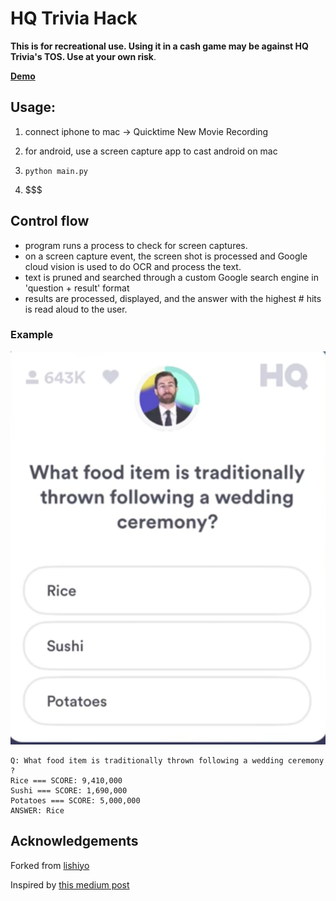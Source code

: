 HQ Trivia Hack
===============

**This is for recreational use. Using it in a cash game may be against HQ Trivia's TOS. Use at your own risk**.

[**Demo**](https://youtu.be/R0096uOYFCQ)

## Usage:
1. connect iphone to mac -> Quicktime New Movie Recording

1. for android, use a screen capture app to cast android on mac

2. `python main.py`

3. $$$


## Control flow

- program runs a process to check for screen captures.
- on a screen capture event, the screen shot is processed and Google cloud vision is used to do OCR and process the text.
- text is pruned and searched through a custom Google search engine in 'question + result' format
- results are processed, displayed, and the answer with the highest # hits is read aloud to the user.

### Example
![sample](img/sample.png)
```
Q: What food item is traditionally thrown following a wedding ceremony ?
Rice === SCORE: 9,410,000
Sushi === SCORE: 1,690,000
Potatoes === SCORE: 5,000,000
ANSWER: Rice
```

## Acknowledgements 
Forked from [lishiyo](https://github.com/lishiyo/hqtrivia)

Inspired by [this medium post](https://hackernoon.com/i-hacked-hq-trivia-but-heres-how-they-can-stop-me-68750ed16365)

